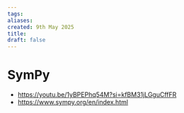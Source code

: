 ```yaml
---
tags: 
aliases: 
created: 9th May 2025
title: 
draft: false
---
```


# SymPy

- https://youtu.be/1yBPEPhq54M?si=kfBM31jLGguCffFR
- https://www.sympy.org/en/index.html